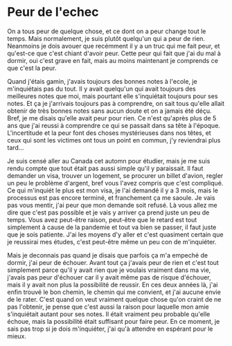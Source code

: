 # Peur de l'echec

On a tous peur de quelque chose, et ce dont on a peur change tout le temps. Mais normalement, je suis plutôt quelqu'un qui a peur de rien. Neanmoins je dois avouer que recémment il y a un truc qui me fait peur, et qu'est-ce que c'est chiant d'avoir peur. Cette peur qui fait que j'ai du mal à dormir, oui c'est grave en fait, mais au moins maintenant je comprends ce que c'est la peur.

Quand j'étais gamin, j'avais toujours des bonnes notes à l'ecole, je m'inquiétais pas du tout. Il y avait quelqu'un qui avait toujours des meilleures notes que moi, mais pourtant elle s'inquiétait toujours pour ses notes. Et ça je j'arrivais toujours pas à comprendre, on sait tous qu'elle allait obtenir de très bonnes notes sans aucun doute et on a jamais été déçu. Bref, je me disais qu'elle avait peur pour rien. Ce n'est qu'après plus de 5 ans que j'ai reussi à comprendre ce qui se passait dans sa tête à l'époque. L'incertitude et la peur font des choses mystérieuses dans nos têtes, et ceux qui sont les victimes ont tous un point en commun, j'y reviendrai plus tard...

Je suis censé aller au Canada cet automn pour étudier, mais je me suis rendu compte que tout était pas aussi simple qu'il y paraissait. Il faut demander un visa, trouver un logement, se procurer un billet d'avion, regler un peu le problème d'argent, bref vous l'avez compris que c'est compliqué. Ce qui m'inquiét le plus est mon visa, je l'ai demandé il y a 3 mois, mais le processus est pas encore terminé, et franchement ça me saoule. Je vais pas vous mentir, j'ai peur que mon demande soit refusé.
Là vous allez me dire que c'est pas possible et je vais y arriver ça prend juste un peu de temps. Vous avez peut-être raison, peut-être que le retard est tout simplement à cause de la pandemie et tout va bien se passer, il faut juste que je sois patiente. J'ai les moyens d'y aller et c'est quasiment certain que je reussirai mes études, c'est peut-être même un peu con de m'inquiéter. 

Mais je deconnais pas quand je disais que parfois ça m'a empeché de dormir, j'ai peur de échouer. Avant tout ça j'avais peur de rien et c'est tout simplement parce qu'il y avait rien que je voulais vraiment dans ma vie, j'avais pas peur d'échouer car il y avait même pas de risque d'échouer, mais il y avait non plus la possibilité de reussir. En ces deux années là, j'ai enfin trouvé le bon chemin, le chemin qui me convient, et j'ai aucune envie de le rater. C'est quand on veut vraiment quelque chose qu'on craint de ne pas l'obtenir, je pense que c'est aussi la raison pour laquelle mon amie s'inquiétait autant pour ses notes. Il était vraiment peu probable qu'elle échoue, mais la possibilité était suffisant pour faire peur. En ce moment, je sais pas trop si je dois m'inquiéter, j'ai qu'à attendre en espérant pour le mieux.